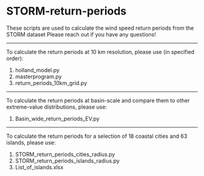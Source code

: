 # STORM-return-periods
These scripts are used to calculate the wind speed return periods from the STORM dataset
Please reach out if you have any questions!

----------------------------------------------------------------------------------------
To calculate the return periods at 10 km resolution, please use (in specified order):
1. holland_model.py
1. masterprogram.py
2. return_periods_10km_grid.py

----------------------------------------------------------------------------------------
To calculate the return periods at basin-scale and compare them to other extreme-value
distributions, please use: 
1. Basin_wide_return_periods_EV.py

----------------------------------------------------------------------------------------
To calculate the return periods for a selection of 18 coastal cities and 63 islands,
please use:
1. STORM_return_periods_cities_radius.py
1. STORM_return_periods_islands_radius.py 
1. List_of_islands.xlsx
